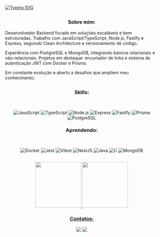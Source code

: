 [![Typing SVG](https://readme-typing-svg.herokuapp.com/?color=086CA7&size=35&center=true&vCenter=true&width=1000&lines=Seja+Bem+vindo+ao+meu+GitHub)](https://git.io/typing-svg)

##    

<div align="left">
  <h3 align="center">Sobre mim:</h3>

Desenvolvedor Backend focado em soluções escaláveis e bem estruturadas.
Trabalho com JavaScript/TypeScript, Node.js, Fastify e Express, seguindo Clean Architecture e versionamento de código.

Experiência com PostgreSQL e MongoDB, integrando bancos relacionais e não-relacionais.
Projetos em destaque: encurtador de links e sistema de autenticação JWT com Docker e Prisma.

Em constante evolução e aberto a desafios que ampliem meu conhecimento.

##


<div align="center"> 
<div style="display: inline_block">

<h3>Skills:</h3><br>
 
![JavaScript](https://img.shields.io/badge/-JavaScript-F7DF1E?logo=javascript&logoColor=000)
![TypeScript](https://img.shields.io/badge/-TypeScript-3178C6?logo=typescript&logoColor=fff)
![Node.js](https://img.shields.io/badge/-Node.js-339933?logo=node.js&logoColor=fff)
![Express](https://img.shields.io/badge/-Express-404D59?logo=express&logoColor=fff)
![Fastify](https://img.shields.io/badge/-Fastify-01EDFE?logo=fastify&logoColor=000)
![Prisma](https://img.shields.io/badge/-Prisma-4ADE80?logo=prisma&logoColor=000)
![PostgreSQL](https://img.shields.io/badge/-PostgreSQL-4169E1?logo=postgresql&logoColor=fff)


<div style="display: inline_block">

<h3>Aprendendo:</h3><br>
    
![Docker](https://img.shields.io/badge/-Docker-2496ED?logo=docker&logoColor=fff)
![Jest](https://img.shields.io/badge/-Jest-F53D3D?logo=jest&logoColor=fff)
![Vitest](https://img.shields.io/badge/-Vitest-22C55E?logo=vitest&logoColor=fff)
![NestJS](https://img.shields.io/badge/-NestJS-E0234E?logo=nestjs&logoColor=fff)
![Java](https://img.shields.io/badge/-Java-007396?logo=java&logoColor=fff)
![C](https://img.shields.io/badge/-C-A8B9CC?logo=c&logoColor=000)
![MongoDB](https://img.shields.io/badge/-MongoDB-47A248?logo=mongodb&logoColor=fff)


##


<div>  
  <div align="center"> 
  <a href="https://github.com/lucasantoos">
   <img height="150em" src="https://github-readme-stats.vercel.app/api?username=lucasantoos&show_icons=true&theme=outrun"/>
    <img height="150em" src="https://github-readme-stats.vercel.app/api/top-langs/?username=lucasantoos&theme=outrun&hide_border=false&&layout=compact"/>
</div>

</div>



<div align="center"> 

  <h3>Contatos:</h3>
  
  <a href="mailto:lucas.lukas3245@gmail.com"><img src="https://img.shields.io/badge/-Gmail-D14836?style=for-the-badge&logo=gmail&logoColor=fff" target="_blank"></a>
  <a href="https://www.linkedin.com/in/lucas-da-silva-santos-755a43247/" target="_blank"><img src="https://img.shields.io/badge/-LinkedIn-01EDFE?style=for-the-badge&logo=linkedin&logoColor=fff" target="_blank"></a> 
</div>
